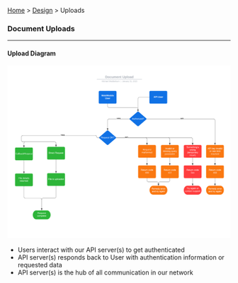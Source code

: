 [Home](../readme.md) > [Design](design.md) > Uploads

### Document Uploads

---

#### Upload Diagram

![Upload Diagram](./images/uploads_diagram.png)

- Users interact with our API server(s) to get authenticated
- API server(s) responds back to User with authentication information or requested data
- API server(s) is the hub of all communication in our network

